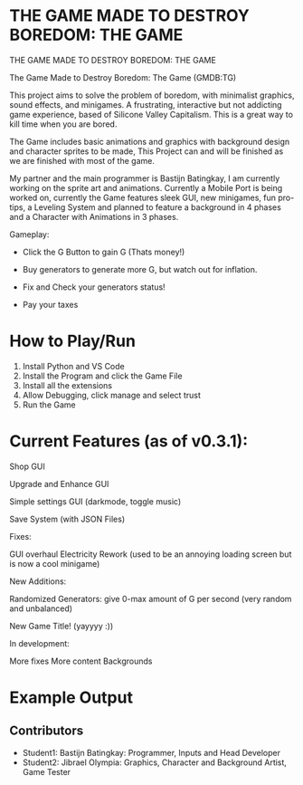 # THE GAME MADE TO DESTROY BOREDOM: THE GAME

THE GAME MADE TO DESTROY BOREDOM: THE GAME

The Game Made to Destroy Boredom: The Game (GMDB:TG)


 

This project aims to solve the problem of boredom, with minimalist graphics, sound effects, and minigames. A frustrating, interactive but not addicting game experience, based of Silicone Valley Capitalism. This is a great way to kill time when you are bored.



The Game includes basic animations and graphics with background design and character sprites to be made, This Project can and will be finished as we are finished with most of the game.



My partner and the main programmer is Bastijn Batingkay, I am currently working on the sprite art and animations. Currently a Mobile Port is being worked on, currently the Game features sleek GUI, new minigames, fun pro-tips, a Leveling System and planned to feature a background in 4 phases and a Character with Animations in 3 phases.



 Gameplay:



- Click the G Button to gain G (Thats money!)



- Buy generators to generate more G, but watch out for inflation.



- Fix and Check your generators status!



- Pay your taxes

# How to Play/Run

1. Install Python and VS Code
2. Install the Program and click the Game File
3. Install all the extensions
4. Allow Debugging, click manage and select trust
5. Run the Game

  
# Current Features (as of v0.3.1):

Shop GUI

Upgrade and Enhance GUI

Simple settings GUI (darkmode, toggle music)

Save System (with JSON Files)


Fixes:

GUI overhaul
Electricity Rework
(used to be an annoying loading screen but is now a cool minigame)


New Additions: 

Randomized Generators: give 0-max amount of G per second (very random and unbalanced)

New Game Title! (yayyyy :))


In development:

More fixes
More content
Backgrounds

# Example Output














## Contributors

- Student1: Bastijn Batingkay: Programmer, Inputs and Head Developer
- Student2: Jibrael Olympia: Graphics, Character and Background Artist, Game Tester



